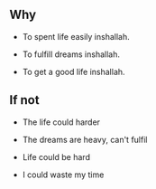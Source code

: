 ## Why

- To spent life easily inshallah.

- To fulfill dreams inshallah.

- To get a good life inshallah.

## If not

- The life could harder

- The dreams are heavy, can't fulfil

- Life could be hard

- I could waste my time